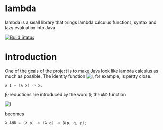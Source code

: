 # lambda
lambda is a small library that brings lambda calculus functions, syntax and lazy evaluation into Java.

[![Build Status](https://travis-ci.org/mneri/lambda.svg?branch=master)](https://travis-ci.org/mneri/lambda)
# Introduction

One of the goals of the project is to make Java look like lambda calculus as much as possible. The identity function ![I](http://mneri.me/pnglatex?f=I%3D%5Clambda%20x%5Ccdot%20x%0A "I"), for example, is pretty close.

```java
λ I = (λ x) -> x;
```
β-reductions are introduced by the word `β`; the `AND` function

![I](http://mneri.me/pnglatex?f=%5Cmbox%7BAND%7D%3D%5Clambda%20p%5Ccdot%5Clambda%20q%5Ccdot%20p%5C%20q%5C%20p "I")

becomes

```java
λ AND = (λ p) -> (λ q) -> β(p, q, p);
```
